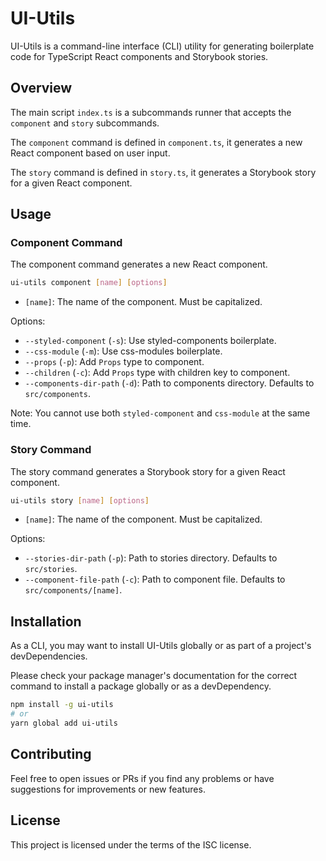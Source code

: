# UI-Utils

UI-Utils is a command-line interface (CLI) utility for generating boilerplate code for TypeScript React components and Storybook stories.

## Overview

The main script `index.ts` is a subcommands runner that accepts the `component` and `story` subcommands.

The `component` command is defined in `component.ts`, it generates a new React component based on user input.

The `story` command is defined in `story.ts`, it generates a Storybook story for a given React component.

## Usage

### Component Command

The component command generates a new React component.

```bash
ui-utils component [name] [options]
```

* `[name]`: The name of the component. Must be capitalized.

Options:

* `--styled-component` (`-s`): Use styled-components boilerplate.
* `--css-module` (`-m`): Use css-modules boilerplate.
* `--props` (`-p`): Add `Props` type to component.
* `--children` (`-c`): Add `Props` type with children key to component.
* `--components-dir-path` (`-d`): Path to components directory. Defaults to `src/components`.

Note: You cannot use both `styled-component` and `css-module` at the same time.

### Story Command

The story command generates a Storybook story for a given React component.

```bash
ui-utils story [name] [options]
```

* `[name]`: The name of the component. Must be capitalized.

Options:

* `--stories-dir-path` (`-p`): Path to stories directory. Defaults to `src/stories`.
* `--component-file-path` (`-c`): Path to component file. Defaults to `src/components/[name]`.

## Installation

As a CLI, you may want to install UI-Utils globally or as part of a project's devDependencies. 

Please check your package manager's documentation for the correct command to install a package globally or as a devDependency.

```bash
npm install -g ui-utils
# or
yarn global add ui-utils
```

## Contributing

Feel free to open issues or PRs if you find any problems or have suggestions for improvements or new features.

## License

This project is licensed under the terms of the ISC license.